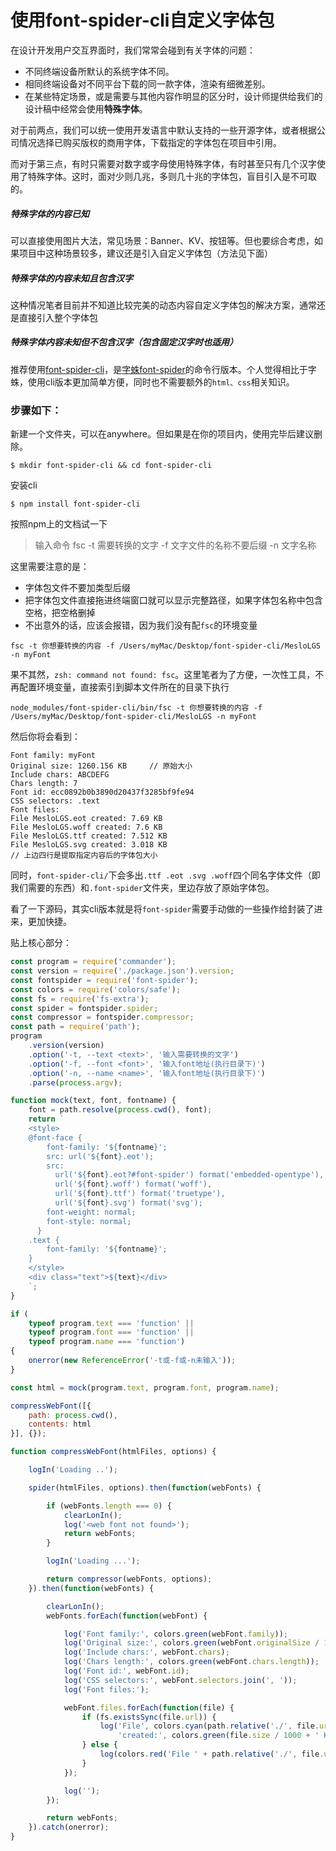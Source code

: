 # 使用font-spider-cli自定义字体包

在设计开发用户交互界面时，我们常常会碰到有关字体的问题：

+ 不同终端设备所默认的系统字体不同。
+ 相同终端设备对不同平台下载的同一款字体，渲染有细微差别。
+ 在某些特定场景，或是需要与其他内容作明显的区分时，设计师提供给我们的设计稿中经常会使用**特殊字体**。



对于前两点，我们可以统一使用开发语言中默认支持的一些开源字体，或者根据公司情况选择已购买版权的商用字体，下载指定的字体包在项目中引用。

而对于第三点，有时只需要对数字或字母使用特殊字体，有时甚至只有几个汉字使用了特殊字体。这时，面对少则几兆，多则几十兆的字体包，盲目引入是不可取的。



##### 特殊字体的内容已知

可以直接使用图片大法，常见场景：Banner、KV、按钮等。但也要综合考虑，如果项目中这种场景较多，建议还是引入自定义字体包（方法见下面）

##### 特殊字体的内容未知且包含汉字

这种情况笔者目前并不知道比较完美的动态内容自定义字体包的解决方案，通常还是直接引入整个字体包

##### 特殊字体内容未知但不包含汉字（包含固定汉字时也适用）

推荐使用[font-spider-cli](https://www.npmjs.com/package/font-spider-cli)，是[字蛛font-spider](https://github.com/aui/font-spider)的命令行版本。个人觉得相比于字蛛，使用cli版本更加简单方便，同时也不需要额外的`html、css`相关知识。



### 步骤如下：

新建一个文件夹，可以在anywhere。但如果是在你的项目内，使用完毕后建议删除。

`$ mkdir font-spider-cli && cd font-spider-cli`

安装cli

`$ npm install font-spider-cli`

按照npm上的文档试一下

> 输入命令 fsc -t 需要转换的文字 -f 文字文件的名称不要后缀 -n 文字名称

这里需要注意的是：

+ 字体包文件不要加类型后缀
+ 把字体包文件直接拖进终端窗口就可以显示完整路径，如果字体包名称中包含空格，把空格删掉
+ 不出意外的话，应该会报错，因为我们没有配`fsc`的环境变量

`fsc -t 你想要转换的内容 -f /Users/myMac/Desktop/font-spider-cli/MesloLGS -n myFont`

果不其然，`zsh: command not found: fsc`。这里笔者为了方便，一次性工具，不再配置环境变量，直接索引到脚本文件所在的目录下执行

`node_modules/font-spider-cli/bin/fsc -t 你想要转换的内容 -f /Users/myMac/Desktop/font-spider-cli/MesloLGS -n myFont`

然后你将会看到：

```
Font family: myFont
Original size: 1260.156 KB     // 原始大小
Include chars: ABCDEFG
Chars length: 7
Font id: ecc0892b0b3890d20437f3285bf9fe94
CSS selectors: .text
Font files:
File MesloLGS.eot created: 7.69 KB
File MesloLGS.woff created: 7.6 KB
File MesloLGS.ttf created: 7.512 KB
File MesloLGS.svg created: 3.018 KB
// 上边四行是提取指定内容后的字体包大小
```

同时，`font-spider-cli/`下会多出`.ttf .eot .svg .woff`四个同名字体文件（即我们需要的东西）和`.font-spider`文件夹，里边存放了原始字体包。

看了一下源码，其实cli版本就是将`font-spider`需要手动做的一些操作给封装了进来，更加快捷。

贴上核心部分：

```javascript
const program = require('commander');
const version = require('./package.json').version;
const fontspider = require('font-spider');
const colors = require('colors/safe');
const fs = require('fs-extra');
const spider = fontspider.spider;
const compressor = fontspider.compressor;
const path = require('path');
program
    .version(version)
    .option('-t, --text <text>', '输入需要转换的文字')
    .option('-f, --font <font>', '输入font地址(执行目录下)')
    .option('-n, --name <name>', '输入font地址(执行目录下)')
    .parse(process.argv);

function mock(text, font, fontname) {
    font = path.resolve(process.cwd(), font);
    return `
    <style>
    @font-face {
        font-family: '${fontname}';
        src: url('${font}.eot');
        src:
          url('${font}.eot?#font-spider') format('embedded-opentype'),
          url('${font}.woff') format('woff'),
          url('${font}.ttf') format('truetype'),
          url('${font}.svg') format('svg');
        font-weight: normal;
        font-style: normal;
      }
    .text {
        font-family: '${fontname}';
    }
    </style>
    <div class="text">${text}</div>
    `;
}

if (
    typeof program.text === 'function' ||
    typeof program.font === 'function' ||
    typeof program.name === 'function')
{
    onerror(new ReferenceError('-t或-f或-n未输入'));
}

const html = mock(program.text, program.font, program.name);

compressWebFont([{
    path: process.cwd(),
    contents: html
}], {});

function compressWebFont(htmlFiles, options) {

    logIn('Loading ..');

    spider(htmlFiles, options).then(function(webFonts) {

        if (webFonts.length === 0) {
            clearLonIn();
            log('<web font not found>');
            return webFonts;
        }

        logIn('Loading ...');

        return compressor(webFonts, options);
    }).then(function(webFonts) {

        clearLonIn();
        webFonts.forEach(function(webFont) {

            log('Font family:', colors.green(webFont.family));
            log('Original size:', colors.green(webFont.originalSize / 1000 + ' KB'));
            log('Include chars:', webFont.chars);
            log('Chars length:', colors.green(webFont.chars.length));
            log('Font id:', webFont.id);
            log('CSS selectors:', webFont.selectors.join(', '));
            log('Font files:');

            webFont.files.forEach(function(file) {
                if (fs.existsSync(file.url)) {
                    log('File', colors.cyan(path.relative('./', file.url)),
                        'created:', colors.green(file.size / 1000 + ' KB'));
                } else {
                    log(colors.red('File ' + path.relative('./', file.url) + ' not created'));
                }
            });

            log('');
        });

        return webFonts;
    }).catch(onerror);
}
```

